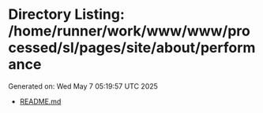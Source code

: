 # Directory Listing: /home/runner/work/www/www/processed/sl/pages/site/about/performance
Generated on: Wed May  7 05:19:57 UTC 2025

- [README.md](README.md)
